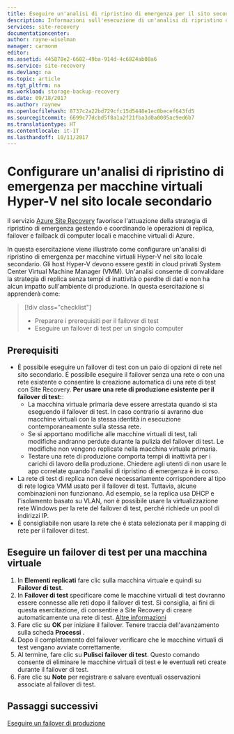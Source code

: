 ```yaml
---
title: Eseguire un'analisi di ripristino di emergenza per il sito secondario locale con Azure Site Recovery | Microsoft Docs
description: Informazioni sull'esecuzione di un'analisi di ripristino di emergenza sul sito secondario locale con Azure Site Recovery
services: site-recovery
documentationcenter: 
author: rayne-wiselman
manager: carmonm
editor: 
ms.assetid: 445878e2-6682-49ba-914d-4c6824ab08a6
ms.service: site-recovery
ms.devlang: na
ms.topic: article
ms.tgt_pltfrm: na
ms.workload: storage-backup-recovery
ms.date: 09/18/2017
ms.author: raynew
ms.openlocfilehash: 8737c2a22bd729cfc15d5448e1ec0becef643fd5
ms.sourcegitcommit: 6699c77dcbd5f8a1a2f21fba3d0a0005ac9ed6b7
ms.translationtype: HT
ms.contentlocale: it-IT
ms.lasthandoff: 10/11/2017
---
```

# <a name="run-a-disaster-recovery-drill-for-hyper-v-vms-to-your-secondary-on-premises-site"></a>Configurare un'analisi di ripristino di emergenza per macchine virtuali Hyper-V nel sito locale secondario

Il servizio [Azure Site Recovery](site-recovery-overview.md) favorisce l'attuazione della strategia di ripristino di emergenza gestendo e coordinando le operazioni di replica, failover e failback di computer locali e macchine virtuali di Azure.

In questa esercitazione viene illustrato come configurare un'analisi di ripristino di emergenza per macchine virtuali Hyper-V nel sito locale secondario. Gli host Hyper-V devono essere gestiti in cloud privati System Center Virtual Machine Manager (VMM). Un'analisi consente di convalidare la strategia di replica senza tempi di inattività o perdite di dati e non ha alcun impatto sull'ambiente di produzione. In questa esercitazione si apprenderà come:

> [!div class="checklist"]
> * Preparare i prerequisiti per il failover di test
> * Eseguire un failover di test per un singolo computer


## <a name="prerequisites"></a>Prerequisiti

- È possibile eseguire un failover di test con un paio di opzioni di rete nel sito secondario. È possibile eseguire il failover senza una rete o con una rete esistente o consentire la creazione automatica di una rete di test con Site Recovery. 
**Per usare una rete di produzione esistente per il failover di test:**:
    - La macchina virtuale primaria deve essere arrestata quando si sta eseguendo il failover di test. In caso contrario si avranno due macchine virtuali con la stessa identità in esecuzione contemporaneamente sulla stessa rete. 
    - Se si apportano modifiche alle macchine virtuali di test, tali modifiche andranno perdute durante la pulizia del failover di test. Le modifiche non vengono replicate nella macchina virtuale primaria.
    - Testare una rete di produzione comporta tempi di inattività per i carichi di lavoro della produzione. Chiedere agli utenti di non usare le app correlate quando l'analisi di ripristino di emergenza è in corso. 
- La rete di test di replica non deve necessariamente corrispondere al tipo di rete logica VMM usato per il failover di test. Tuttavia, alcune combinazioni non funzionano. Ad esempio, se la replica usa DHCP e l'isolamento basato su VLAN, non è possibile usare la virtualizzazione rete Windows per la rete del failover di test, perché richiede un pool di indirizzi IP. 
- È consigliabile non usare la rete che è stata selezionata per il mapping di rete per il failover di test.


## <a name="run-a-test-failover-for-a-vm"></a>Eseguire un failover di test per una macchina virtuale

1. In **Elementi replicati** fare clic sulla macchina virtuale e quindi su **Failover di test**.
2. In **Failover di test** specificare come le macchine virtuali di test dovranno essere connesse alle reti dopo il failover di test. Si consiglia, ai fini di questa esercitazione, di consentire a Site Recovery di creare automaticamente una rete di test. [Altre informazioni](site-recovery-test-failover-vmm-to-vmm.md#network-options-in-site-recovery)
3. Fare clic su **OK** per iniziare il failover. Tenere traccia dell'avanzamento sulla scheda **Processi** .
4. Dopo il completamento del failover verificare che le macchine virtuali di test vengano avviate correttamente.
5. Al termine, fare clic su **Pulisci failover di test**. Questo comando consente di eliminare le macchine virtuali di test e le eventuali reti create durante il failover di test.
6. Fare clic su **Note** per registrare e salvare eventuali osservazioni associate al failover di test. 


## <a name="next-steps"></a>Passaggi successivi

[Eseguire un failover di produzione](tutorial-vmm-to-vmm-failover-failback.md)






